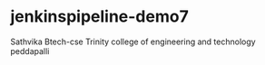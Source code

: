 # jenkinspipeline-demo7
Sathvika
Btech-cse
Trinity college of engineering and technology peddapalli
